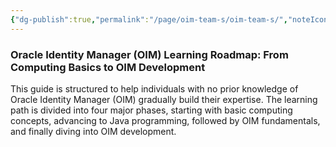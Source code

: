```yaml
---
{"dg-publish":true,"permalink":"/page/oim-team-s/oim-team-s/","noteIcon":""}
---
```


### **Oracle Identity Manager (OIM) Learning Roadmap: From Computing Basics to OIM Development**

This guide is structured to help individuals with no prior knowledge of Oracle Identity Manager (OIM) gradually build their expertise. The learning path is divided into four major phases, starting with basic computing concepts, advancing to Java programming, followed by OIM fundamentals, and finally diving into OIM development.